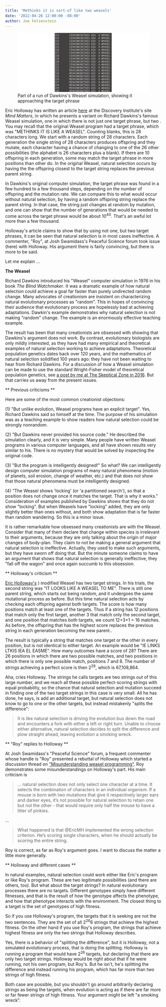 ```yaml
---
title: 'Methinks it is sort-of like two weasels'
date: '2022-04-26 12:00:00 -08:00'
author: Joe Felsenstein
---
```


<figure>
<img src="/uploads/2022/weasel.png" alt=[Weasel run result]/>
<figcaption> Part of a run of Dawkins's Weasel simulation,
showing it approaching the target phrase </figcaption>
</figure>
<p>

Eric Holloway has written an article [here](https://mindmatters.ai/2022/03/dawkins-dubious-double-weasel-and-the-combinatorial-cataclysm/) at the Discovery Institute's
site _Mind Matters_, in which he presents a variant on Richard
Dawkins's famous Weasel simulation, one in which there is not
just one target phrase, but two .  You may recall that the
original Weasel program had a target phrase, which was "METHINKS
IT IS LIKE A WEASEL".  Counting blanks, this is 28 characters
long.  We start with a random string of 28 characters.  Each
generation the single string of 28 characters produces offspring
and they mutate, each character having a chance of changing to one
of the 26 other possibilities (the alphabet is
26 characters plus a blank).  If there are 10 offspring in each
generation, some may match the target phrase in more positions than other do.
In the original Weasel, natural selection occurs by having the
the offspring closest to the target string
replaces the previous parent string.

In Dawkins's original computer simulation, the target phrase was
found in a few hundred to a few thousand steps, depending on the
number of offspring and the mutation rate.  We can compare this
to what would occur without natural selection, by having
a random offspring string replace the parent string. 
In that case, the string just changes at random by mutation, and
one can show that the number of generations that would be needed
to come across the target phrase would be about 10<sup>40</sup>.
That's an awful lot more than a few thousand.

Holloway's article claims to show that by using not one, but two
target phrases, it can be seen that natural selection is in most
cases ineffective.  A commenter, "Roy", at Josh Swamidass's
Peaceful Science forum took issue (here) with Holloway.  His argument
there is fairly convincing, but there is more to be said.

Let me explain ...

<!--more-->

**The Weasel**

Richard Dawkins introduced his "Weasel" computer simulation
in 1976 in his book *The Blind Watchmaker*.  It was a dramatic
example of how natural selection could achieve a goal far faster
than purely undirected random change.  Many advocates of
creationism are insistent on characterizing natural evolutionary
processes as "random".  This in hopes of convincing their audience
that evolutionary process are hopelessly bad at achieving
adaptations.  Dawkin's example demonstrates why natural selection
is not making "random" change. The example is an enormously effective
teaching example.

The result has been that many creationists are obsessed with
showing that Dawkins's argument does not work. By contrast, evolutionary
biologists are only mildly interested, as they have had many
empirical and theoretical examples of natural selection
working to achieve adaptations. Theoretical population genetics
dates back over 120 years, and the mathematics of natural
selection solidified 100 years ago: they have not been
waiting to hear from Richard Dawkins.  For a discussion of
how a Weasel simulation can be made to use the standard
Wright-Fisher model of theoretical population genetics,
see [a post by me at The Skeptical Zone in 2016](http://theskepticalzone.com/wp/wright-fisher-and-the-weasel/).
But that carries us away from the present issues.

** Previous criticisms **

Here are some of the most common creationist objections:

(1) "But unlike evolution, Weasel programs have an explicit
target".  Yes, Richard Dawkins said so himself at the time.  The
purpose of his simulation was as a teaching example to show
readers how natural selection could be strongly nonrandom.

(2) "But Dawkins never provided his source code."  He described
the simulation clearly, and it is very simple.  Many people have
written Weasel programs in various computer languages, and all
have shown results very similar to his.  There is no mystery that
would be solved by inspecting the original code.

(3) "But the program is intelligently designed!"  So what?  We can
intelligently design computer simulation programs of many natural
phenomena (motion of planets, soil erosion, change of weather,
etc.) and that does not show that those natural phenomena must be
intelligently designed.

(4) "The Weasel shows 'locking' (or 'a partitioned search'), so that a position does not change
once it matches the target.  That is why it works."
Consideration of examples published by Dawkins shows that they
do not show "locking".  But when Weasels have "locking" added, they
 are only slightly better than ones without, and both show adaptation that
is far faster than random wandering.  So this is a minor issue.

It is rather remarkable how obsessed many creationists are with
the Weasel.  Consider that many of them declare that change within
species is irrelevant to their arguments, because they are only
talking about the origin of major changes of body-plan.  They 
claim to not be making a general argument that natural selection is
ineffective.   Actually, they used to make such arguments, but
they have sworn off doing that.  But the minute someone claims to have an argument that
shows that natural selection is generally ineffective, they "fall off the
wagon" and once again succumb to this obsession.

** Holloway's criticism **

[Eric Holloway's](https://mindmatters.ai/2022/03/dawkins-dubious-double-weasel-and-the-combinatorial-cataclysm/)
) modified Weasel has two target strings.  In his
trials, the second string was "IT LOOKS LIKE A WEASEL TO ME".  There
is still one parent string, which starts out being random, and it undergoes
the same mutational process as before.  But this time natural selection
acts by checking each offspring against both targets.  The score
is how many positions match at least one of the targets.  Thus if
a string has 12 positions that match only the first target, another 3
that match only the second target, and one position that matches
both targets, we count 12+3+1 = 16 matches. As before, the offspring
that has the highest score replaces the previous string in each
generation becoming the new parent.. 

The result is typically a string that matches one target or the other
in every position, but is not identical to either target.  An example
would be "IE LINKS LTKIS  IEA EL EASME".  How many outcomes have a
score of 28?  There are 26 positions in which there are two possible
matches, and two positions in which there is only one possible match,
positions 7 and 8.  The number of strings achieving a perfect score
is then 2<sup>26</sup>, which is 67,108,864.  

Aha, cries Holloway.  The strings he calls targets are two strings out of this large number,
and we reach all these possible perfect-scoring strings with equal
probability, so the chance that natural selection and mutation succeed in 
finding one of the two target strings in this case is very small.
All he has done, he says, is add
an additional target, but natural selection does not know to go
to one or the other targets, but instead mistakenly "splits the
difference":

> It is like natural selection is driving the evolution bus down the road and encounters a fork with either a left or right turn. Unable to choose either alternative, natural selection decides to split the difference and plow straight ahead, leaving evolution a smoking wreck.

** "Roy" replies to Holloway **

At Josh Swamidass's "Peaceful Science" forum, a frequent commenter
whose handle is "Roy" presented a rebuttal of Holloway which started
a discussion thread on ["Misunderstanding weasel programming"](https://discourse.peacefulscience.org/t/misunderstanding-weasel-programming/14968).
Roy demonstrates some misunderstandings on Holloway's part.  His main
criticism is 

> ... natural selection does not only select one character at a time. It selects the combination of characters in an individual
> organism. If a mouse is born with two mutations that give it respectively larger ears and darker eyes, it’s not possible for
> natural selection to retain one but not the other - that would require only half the mouse to have a litter of pinkies.

...

> What happened is that @EricMH implemented the wrong selection criterion. He’s scoring single characters, when he should actually be
> scoring the entire string.

Roy is correct, as far as Roy's argument goes.  I want to discuss the matter a little more generally.

** Holloway and different cases **

In natural examples, natural selection could work either like Eric's program or like
Roy's program.  These are two legitimate possibilities (and there are others, too).
But what about the target strings?  In natural evolutionary processes there are no
targets.  Different genotypes simply have different fitnesses, and that is the
result of how the genotype affects the phenotype, and how that phenotype
interacts with the environment.   The closest thing to a target is the set
of genotypes of high fitness.

So if you use Holloway's program, the targets that it is seeking are not the two
sentences.  They are the set of all 2<sup>26</sup>6 strings that achieve the highest
fitness.   On the other hand if you use Roy's program, the strings that
achieve highest fitness are only the two strings that Holloway describes.

Yes, there is a behavior of "splitting the difference", but it is Holloway, not
a simulated evolutionary process, that is doing the splitting.  Holloway is 
running a program that would have 2<sup>26</sup> targets, but declaring that there are
only two target strings.  Holloway would be right about that if he were
running, not his own program, but Roy's.  But he isn't, he's splitting the
difference and instead running his program, which has far more than two
strings of high fitness.

Both case are possible, but you shouldn't go around arbitrarily declaring
strings as being the targets, when evolution is acting as if there are
far more or far fewer strings of high fitness.  Your argument might be left
"a smoking wreck".

